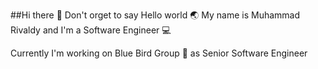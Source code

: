 ##Hi there :clap:
Don't orget to say Hello world :earth_asia:
My name is Muhammad Rivaldy and I'm a Software Engineer :computer:

Currently I'm working on Blue Bird Group :blue_car: as Senior Software Engineer
